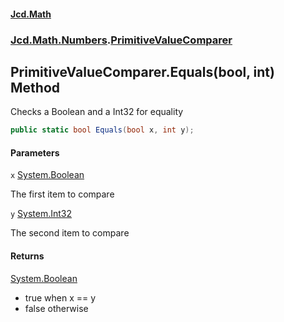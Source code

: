 #### [Jcd.Math](index.md 'index')
### [Jcd.Math.Numbers](Jcd.Math.Numbers.md 'Jcd.Math.Numbers').[PrimitiveValueComparer](Jcd.Math.Numbers.PrimitiveValueComparer.md 'Jcd.Math.Numbers.PrimitiveValueComparer')

## PrimitiveValueComparer.Equals(bool, int) Method

Checks a Boolean and a Int32 for equality

```csharp
public static bool Equals(bool x, int y);
```
#### Parameters

<a name='Jcd.Math.Numbers.PrimitiveValueComparer.Equals(bool,int).x'></a>

`x` [System.Boolean](https://docs.microsoft.com/en-us/dotnet/api/System.Boolean 'System.Boolean')

The first item to compare

<a name='Jcd.Math.Numbers.PrimitiveValueComparer.Equals(bool,int).y'></a>

`y` [System.Int32](https://docs.microsoft.com/en-us/dotnet/api/System.Int32 'System.Int32')

The second item to compare

#### Returns
[System.Boolean](https://docs.microsoft.com/en-us/dotnet/api/System.Boolean 'System.Boolean')  
*  true when x == y  
*  false otherwise